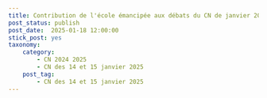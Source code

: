 ```yaml
---
title: Contribution de l'école émancipée aux débats du CN de janvier 2005 de la FSU-SNUipp
post_status: publish
post_date:  2025-01-18 12:00:00
stick_post: yes
taxonomy:
    category:
        - CN 2024 2025
        - CN des 14 et 15 janvier 2025
    post_tag:
        - CN des 14 et 15 janvier 2025
---
```



